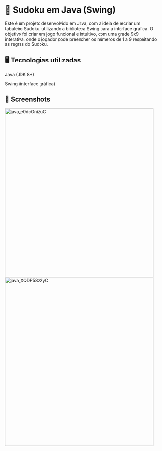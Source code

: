 # 🧩 Sudoku em Java (Swing)

Este é um projeto desenvolvido em Java, com a ideia de recriar um tabuleiro Sudoku, utilizando a biblioteca Swing para a interface gráfica.
O objetivo foi criar um jogo funcional e intuitivo, com uma grade 9x9 interativa, onde o jogador pode preencher os números de 1 a 9 respeitando as regras do Sudoku.

## 🖥️ Tecnologias utilizadas

Java (JDK 8+)

Swing (interface gráfica)

## 📸 Screenshots
<img width="486" height="553" alt="java_e0dcOniZuC" src="https://github.com/user-attachments/assets/68ae389b-a56b-4fe1-96b6-b7df8d860fb2" />

<img width="486" height="553" alt="java_XQDP58z2yC" src="https://github.com/user-attachments/assets/57d5b8a2-7742-412f-bd2b-efa2763eee62" />
